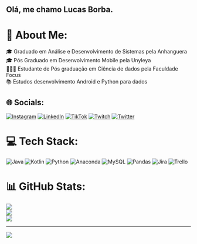 <h2>Olá, me chamo Lucas Borba.</h2>



  
  # 💫 About Me:
🎓 Graduado em Análise e Desenvolvimento de Sistemas pela Anhanguera<br>🎓 Pós Graduado em Desenvolvimento Mobile pela Unyleya<br>👩🏻‍🎓 Estudante de Pós graduação em Ciência de dados pela Faculdade Focus<br>📚 Estudos desenvolvimento Android e Python para dados


## 🌐 Socials:
[![Instagram](https://img.shields.io/badge/Instagram-%23E4405F.svg?logo=Instagram&logoColor=white)](https://instagram.com/oliverborba/) [![LinkedIn](https://img.shields.io/badge/LinkedIn-%230077B5.svg?logo=linkedin&logoColor=white)](https://linkedin.com/in/lucas-oliveira-de-borba/) [![TikTok](https://img.shields.io/badge/TikTok-%23000000.svg?logo=TikTok&logoColor=white)](https://tiktok.com/@oliverborba) [![Twitch](https://img.shields.io/badge/Twitch-%239146FF.svg?logo=Twitch&logoColor=white)](https://twitch.tv/lucas_oliveira_0) [![Twitter](https://img.shields.io/badge/Twitter-%231DA1F2.svg?logo=Twitter&logoColor=white)](https://twitter.com/oliverborba) 

# 💻 Tech Stack:
![Java](https://img.shields.io/badge/java-%23ED8B00.svg?style=for-the-badge&logo=java&logoColor=white) ![Kotlin](https://img.shields.io/badge/kotlin-%230095D5.svg?style=for-the-badge&logo=kotlin&logoColor=white) ![Python](https://img.shields.io/badge/python-3670A0?style=for-the-badge&logo=python&logoColor=ffdd54) ![Anaconda](https://img.shields.io/badge/Anaconda-%2344A833.svg?style=for-the-badge&logo=anaconda&logoColor=white) ![MySQL](https://img.shields.io/badge/mysql-%2300f.svg?style=for-the-badge&logo=mysql&logoColor=white) ![Pandas](https://img.shields.io/badge/pandas-%23150458.svg?style=for-the-badge&logo=pandas&logoColor=white) ![Jira](https://img.shields.io/badge/jira-%230A0FFF.svg?style=for-the-badge&logo=jira&logoColor=white) ![Trello](https://img.shields.io/badge/Trello-%23026AA7.svg?style=for-the-badge&logo=Trello&logoColor=white)
# 📊 GitHub Stats:
![](https://github-readme-stats.vercel.app/api?username=oliverborba&theme=dark&hide_border=false&include_all_commits=false&count_private=false)<br/>
![](https://github-readme-streak-stats.herokuapp.com/?user=oliverborba&theme=dark&hide_border=false)<br/>
![](https://github-readme-stats.vercel.app/api/top-langs/?username=oliverborba&theme=dark&hide_border=false&include_all_commits=false&count_private=false&layout=compact)

---
[![](https://visitcount.itsvg.in/api?id=oliverborba&icon=0&color=0)](https://visitcount.itsvg.in)

<!-- Proudly created with GPRM ( https://gprm.itsvg.in ) -->
